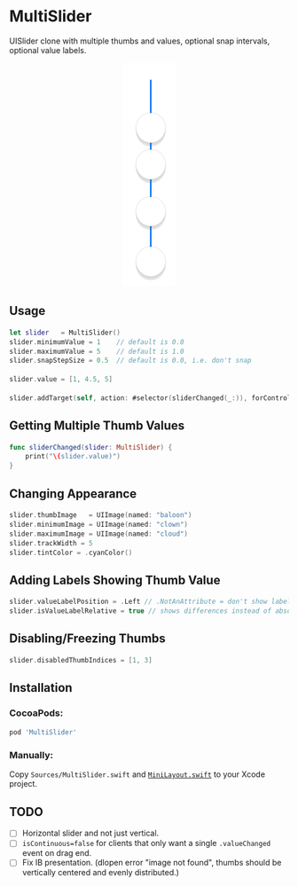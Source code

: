 # MultiSlider
UISlider clone with multiple thumbs and values, optional snap intervals, optional value labels.

<p align="center">
<img src="Screenshots/MultiSlider.png">
</p>

## Usage

```swift
let slider   = MultiSlider()
slider.minimumValue = 1    // default is 0.0
slider.maximumValue = 5    // default is 1.0
slider.snapStepSize = 0.5  // default is 0.0, i.e. don't snap

slider.value = [1, 4.5, 5]

slider.addTarget(self, action: #selector(sliderChanged(_:)), forControlEvents: .ValueChanged)
```

## Getting Multiple Thumb Values

```swift
func sliderChanged(slider: MultiSlider) {
    print("\(slider.value)")
}
```

## Changing Appearance

```swift
slider.thumbImage   = UIImage(named: "baloon")
slider.minimumImage = UIImage(named: "clown")
slider.maximumImage = UIImage(named: "cloud")
slider.trackWidth = 5
slider.tintColor = .cyanColor()
```

## Adding Labels Showing Thumb Value

```swift
slider.valueLabelPosition = .Left // .NotAnAttribute = don't show labels
slider.isValueLabelRelative = true // shows differences instead of absolute values
```

## Disabling/Freezing Thumbs

```swift
slider.disabledThumbIndices = [1, 3]
```

## Installation

### CocoaPods:

```ruby
pod 'MultiSlider'
```

### Manually:

Copy `Sources/MultiSlider.swift` and [`MiniLayout.swift`](https://github.com/yonat/MiniLayout) to your Xcode project.

## TODO

- [ ] Horizontal slider and not just vertical.
- [ ] `isContinuous=false` for clients that only want a single `.valueChanged` event on drag end.
- [ ] Fix IB presentation. (dlopen error "image not found", thumbs should be vertically centered and evenly distributed.)
